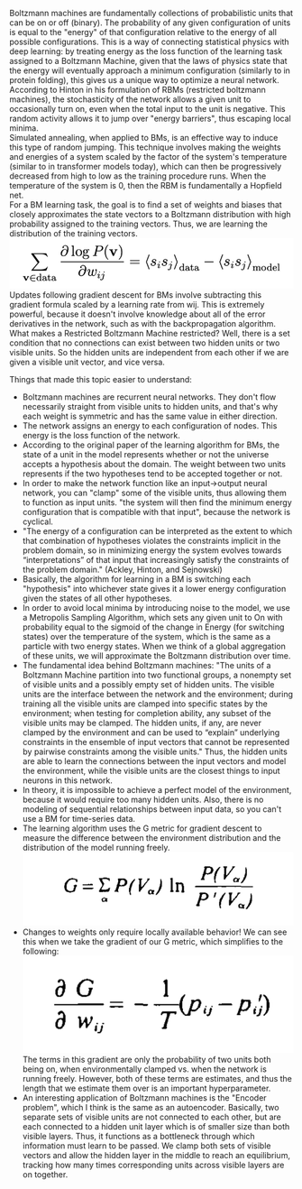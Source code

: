 Boltzmann machines are fundamentally collections of probabilistic units that can be on or off (binary). The probability of any given configuration of units is equal to the "energy" of that configuration relative to the energy of all possible configurations. This is a way of connecting statistical physics with deep learning: by treating energy as the loss function of the learning task assigned to a Boltzmann Machine, given that the laws of physics state that the energy will eventually approach a minimum configuration (similarly to in protein folding), this gives us a unique way to optimize a neural network. <br>
According to Hinton in his formulation of RBMs (restricted boltzmann machines), the stochasticity of the network allows a given unit to occasionally turn on, even when the total input to the unit is negative. This random activity allows it to jump over "energy barriers", thus escaping local minima. 
<br> Simulated annealing, when applied to BMs, is an effective way to induce this type of random jumping. This technique involves making the weights and energies of a system scaled by the factor of the system's temperature (similar to in transformer models today), which can then be progressively decreased from high to low as the training procedure runs. When the temperature of the system is 0, then the RBM is fundamentally a Hopfield net. 
<br> For a BM learning task, the goal is to find a set of weights and biases that closely approximates the state vectors to a Boltzmann distribution with high probability assigned to the training vectors. Thus, we are learning the distribution of the training vectors. <br>
![alt text](image.png)
<br>
Updates following gradient descent for BMs involve subtracting this gradient formula scaled by a learning rate from wij. This is extremely powerful, because it doesn't involve knowledge about all of the error derivatives in the network, such as with the backpropagation algorithm. <br>
What makes a Restricted Boltzmann Machine restricted? Well, there is a set condition that no connections can exist between two hidden units or two visible units. So the hidden units are independent from each other if we are given a visible unit vector, and vice versa. <br>

Things that made this topic easier to understand:<br>
- Boltzmann machines are recurrent neural networks. They don't flow necessarily straight from visible units to hidden units, and that's why each weight is symmetric and has the same value in either direction. <br>
- The network assigns an energy to each configuration of nodes. This energy is the loss function of the network. <br>
- According to the original paper of the learning algorithm for BMs, the state of a unit in the model represents whether or not the universe accepts a hypothesis about the domain. The weight between two units represents if the two hypotheses tend to be accepted together or not. <br>
- In order to make the network function like an input->output neural network, you can "clamp" some of the visible units, thus allowing them to function as input units. "the system will then find the minimum energy configuration that is compatible with that input", because the network is cyclical. <br>
-  "The energy of a configuration can be interpreted as the extent to which that combination of hypotheses violates the constraints implicit in the problem domain, so in minimizing energy the system evolves towards “interpretations” of that input that increasingly satisfy the constraints of the problem domain." (Ackley, Hinton, and Sejnowski) <br>
- Basically, the algorithm for learning in a BM is switching each "hypothesis" into whichever state gives it a lower energy configuration given the states of all other hypotheses. <br>
- In order to avoid local minima by introducing noise to the model, we use a Metropolis Sampling Algorithm, which sets any given unit to On with probability equal to the sigmoid of the change in Energy (for switching states) over the temperature of the system, which is the same as a particle with two energy states. When we think of a global aggregation of these units, we will approximate the Boltzmann distribution over time. <br>
- The fundamental idea behind Boltzmann machines: "The units of a Boltzmann Machine partition into two functional groups, a nonempty set of visible units and a possibly empty set of hidden units. The visible units are the interface between the network and the environment; during training all the visible units are clamped into specific states by the environment; when testing for completion ability, any subset of the visible units may be clamped. The hidden units, if any, are never clamped by the environment and can be used to “explain” underlying constraints in the ensemble of input vectors that cannot be represented by pairwise constraints among the visible units." Thus, the hidden units are able to learn the connections between the input vectors and model the environment, while the visible units are the closest things to input neurons in this network. <br> 
- In theory, it is impossible to achieve a perfect model of the environment, because it would require too many hidden units. Also, there is no modeling of sequential relationships between input data, so you can't use a BM for time-series data.<br>
- The learning algorithm uses the G metric for gradient descent to measure the difference between the environment distribution and the distribution of the model running freely. <br>![alt text](image-1.png)<br>
- Changes to weights only require locally available behavior! We can see this when we take the gradient of our G metric, which simplifies to the following: <br>![alt text](image-2.png)<br>
The terms in this gradient are only the probability of two units both being on, when environmentally clamped vs. when the network is running freely. However, both of these terms are estimates, and thus the length that we estimate them over is an important hyperparameter.<br>
- An interesting application of Boltzmann machines is the "Encoder problem", which I think is the same as an autoencoder. Basically, two separate sets of visible units are not connected to each other, but are each connected to a hidden unit layer which is of smaller size than both visible layers. Thus, it functions as a bottleneck through which information must learn to be passed. We clamp both sets of visible vectors and allow the hidden layer in the middle to reach an equilibrium, tracking how many times corresponding units across visible layers are on together. 